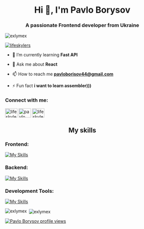 <h1 align="center">Hi 👋, I'm Pavlo Borysov</h1>
<h3 align="center">A passionate Frontend developer from Ukraine</h3>

<p align="left"> <img src="https://komarev.com/ghpvc/?username=exlymex&label=Profile%20views&color=0e75b6&style=flat" alt="exlymex" /> </p>

<p align="left"> <a href="https://twitter.com/lifeskylers" target="blank"><img src="https://img.shields.io/twitter/follow/lifeskylers?logo=twitter&style=for-the-badge" alt="lifeskylers" /></a> </p>

- 🌱 I’m currently learning **Fast API**

- 💬 Ask me about **React**

- 📫 How to reach me **pavloborisov44@gmail.com**

- ⚡ Fun fact **i want to learn assembler)))**

<h3 align="left">Connect with me:</h3>
<p align="left">
<a href="https://twitter.com/lifeskylers" target="blank"><img align="center" src="https://raw.githubusercontent.com/rahuldkjain/github-profile-readme-generator/master/src/images/icons/Social/twitter.svg" alt="lifeskylers" height="30" width="40" /></a>
<a href="https://linkedin.com/in/pavlo borysov" target="blank"><img align="center" src="https://raw.githubusercontent.com/rahuldkjain/github-profile-readme-generator/master/src/images/icons/Social/linked-in-alt.svg" alt="pavlo borysov" height="30" width="40" /></a>
<a href="https://instagram.com/lifeskylers" target="blank"><img align="center" src="https://raw.githubusercontent.com/rahuldkjain/github-profile-readme-generator/master/src/images/icons/Social/instagram.svg" alt="lifeskylers" height="30" width="40" /></a>
</p>

<h2 align="center">My skills</h3>
<h3 align="left">Frontend:</h3>

[![My Skills](https://skillicons.dev/icons?i=html,css,js,ts,react,nextjs,redux,sass,tailwind,materialui,jest,vite)](https://skillicons.dev)

<h3 align="left">Backend:</h3>

[![My Skills](https://skillicons.dev/icons?i=py,fastapi,nodejs,express,mongodb,postgres,mysql)](https://dou.ua/users/alla-kaplia/topics/)

<h3 align="left">Development Tools: </h3>

[![My Skills](https://skillicons.dev/icons?i=git,github,gitlab,vscode,bash,postman)](https://skillicons.dev)



<p><img align="left" src="https://github-readme-stats.vercel.app/api/top-langs?username=exlymex&show_icons=true&locale=en&layout=compact" alt="exlymex" /></p>

<p>&nbsp;<img align="center" src="https://github-readme-stats.vercel.app/api?username=exlymex&show_icons=true&locale=en" alt="exlymex" /></p>

[![Pavlo Borysov profile views](https://u8views.com/api/v1/github/profiles/94551924/views/day-week-month-total-count.svg)](https://u8views.com/github/exlymex)
